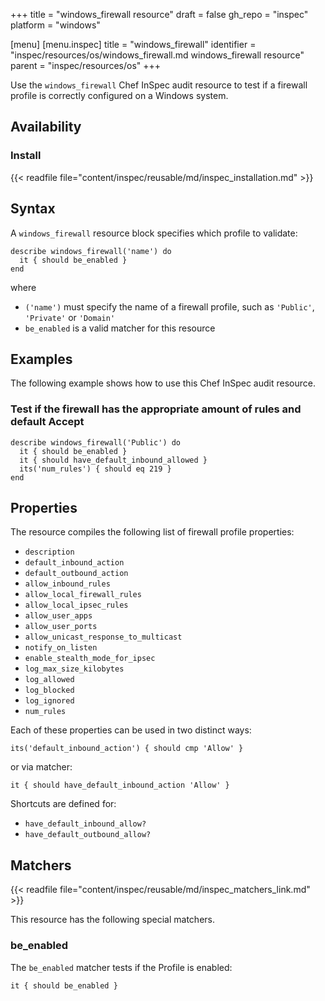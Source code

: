 +++
title = "windows_firewall resource"
draft = false
gh_repo = "inspec"
platform = "windows"

[menu]
  [menu.inspec]
    title = "windows_firewall"
    identifier = "inspec/resources/os/windows_firewall.md windows_firewall resource"
    parent = "inspec/resources/os"
+++

Use the `windows_firewall` Chef InSpec audit resource to test if a firewall profile is correctly configured on a Windows system.

## Availability

### Install

{{< readfile file="content/inspec/reusable/md/inspec_installation.md" >}}

## Syntax

A `windows_firewall` resource block specifies which profile to validate:

    describe windows_firewall('name') do
      it { should be_enabled }
    end

where

* `('name')` must specify the name of a firewall profile, such as `'Public'`, `'Private'` or `'Domain'`
* `be_enabled` is a valid matcher for this resource


## Examples

The following example shows how to use this Chef InSpec audit resource.

### Test if the firewall has the appropriate amount of rules and default Accept

    describe windows_firewall('Public') do
      it { should be_enabled }
      it { should have_default_inbound_allowed }
      its('num_rules') { should eq 219 }
    end

## Properties

The resource compiles the following list of firewall profile properties:

* `description`
* `default_inbound_action`
* `default_outbound_action`
* `allow_inbound_rules`
* `allow_local_firewall_rules`
* `allow_local_ipsec_rules`
* `allow_user_apps`
* `allow_user_ports`
* `allow_unicast_response_to_multicast`
* `notify_on_listen`
* `enable_stealth_mode_for_ipsec`
* `log_max_size_kilobytes`
* `log_allowed`
* `log_blocked`
* `log_ignored`
* `num_rules`

Each of these properties can be used in two distinct ways:

    its('default_inbound_action') { should cmp 'Allow' }

or via matcher:

    it { should have_default_inbound_action 'Allow' }

Shortcuts are defined for:

* `have_default_inbound_allow?`
* `have_default_outbound_allow?`

## Matchers

{{< readfile file="content/inspec/reusable/md/inspec_matchers_link.md" >}}

This resource has the following special matchers.

### be_enabled

The `be_enabled` matcher tests if the Profile is enabled:

    it { should be_enabled }
